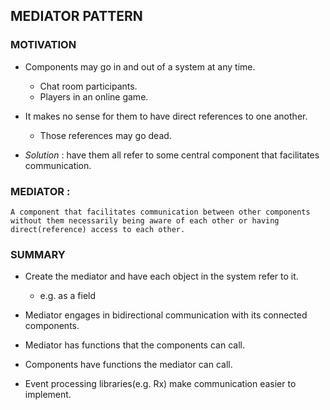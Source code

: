 ## MEDIATOR PATTERN

### MOTIVATION

- Components may go in and out of a system at any time.

    - Chat room participants.
    - Players in an online game.

- It makes no sense for them to have direct references to one another.

    - Those references may go dead.

- *Solution* : have them all refer to some central component that facilitates communication. 

### MEDIATOR :
    A component that facilitates communication between other components without them necessarily being aware of each other or having direct(reference) access to each other.

### SUMMARY

- Create the mediator and have each object in the system refer to it.
  
  - e.g. as a field

- Mediator engages in bidirectional communication with its connected components.
- Mediator has functions that the components can call.
- Components have functions the mediator can call.
- Event processing libraries(e.g. Rx) make communication easier to implement.